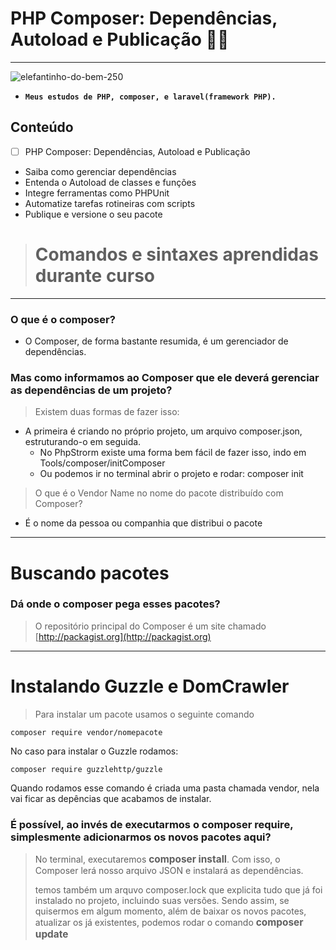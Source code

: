 # PHP Composer: Dependências, Autoload e Publicação 🚀🐘
*** 
![elefantinho-do-bem-250](https://user-images.githubusercontent.com/88351614/183260985-d5341984-bdd4-4a1b-8a7a-74bb34254763.jpg)

* **`Meus estudos de PHP, composer, e laravel(framework PHP).`**

## Conteúdo
- [ ] PHP Composer: Dependências, Autoload e Publicação
*  Saiba como gerenciar dependências
*  Entenda o Autoload de classes e funções
*  Integre ferramentas como PHPUnit
*  Automatize tarefas rotineiras com scripts
*  Publique e versione o seu pacote

># Comandos e sintaxes aprendidas durante curso
***

### O que é o composer?
* O Composer, de forma bastante resumida, é um gerenciador de dependências.

### Mas como informamos ao Composer que ele deverá gerenciar as dependências de um projeto?
> Existem duas formas de fazer isso:
* A primeira é criando no próprio projeto, um arquivo composer.json, estruturando-o em seguida.
  * No PhpStrorm existe uma forma bem fácil de fazer isso, indo em Tools/composer/initComposer
  * Ou podemos ir no terminal abrir o projeto e rodar: composer init

> O que é o Vendor Name no nome do pacote distribuído com Composer?
* É o nome da pessoa ou companhia que distribui o pacote
<hr>

# Buscando pacotes
### Dá onde o composer pega esses pacotes?
> O repositório principal do Composer é um site chamado [http://packagist.org](http://packagist.org)

<hr>

# Instalando Guzzle e DomCrawler
> Para instalar um pacote usamos o seguinte comando
``` 
composer require vendor/nomepacote 
```
No caso para instalar o Guzzle rodamos:
``` 
composer require guzzlehttp/guzzle
```
Quando rodamos esse comando é criada uma pasta chamada vendor, nela vai ficar as depências que acabamos de instalar.

### É possível, ao invés de executarmos o composer require, simplesmente adicionarmos os novos pacotes aqui? 

> No terminal, executaremos <strong style="font-size: 1.1em;">composer install</strong>. Com isso, o Composer lerá nosso arquivo JSON e instalará as dependências.
> 
> temos também um arquvo composer.lock que explicita tudo que já foi instalado no projeto, incluindo suas versões. Sendo assim, se quisermos em algum momento, além de baixar os novos pacotes, atualizar os já existentes, podemos rodar o comando <strong style="font-size: 1.1em;">composer update</strong>